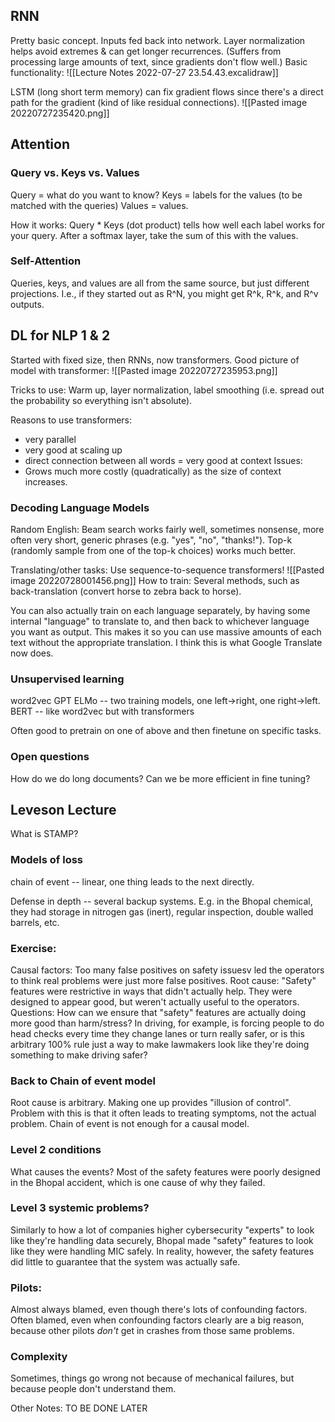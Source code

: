 ## RNN
Pretty basic concept.  Inputs fed back into network.  Layer normalization helps avoid extremes & can get longer recurrences.  (Suffers from processing large amounts of text, since gradients don't flow well.)  Basic functionality:
![[Lecture Notes 2022-07-27 23.54.43.excalidraw]]


LSTM (long short term memory) can fix gradient flows since there's a direct path for the gradient (kind of like residual connections).
![[Pasted image 20220727235420.png]]


## Attention
### Query vs. Keys vs. Values
Query = what do you want to know?
Keys = labels for the values (to be matched with the queries)
Values = values.

How it works:  Query * Keys (dot product) tells how well each label works for your query.  After a softmax layer, take the sum of this with the values.

### Self-Attention
Queries, keys, and values are all from the same source, but just different projections.  I.e., if they started out as R^N, you might get R^k, R^k, and R^v outputs.

## DL for NLP 1 & 2
Started with fixed size, then RNNs, now transformers.  Good picture of model with transformer:
![[Pasted image 20220727235953.png]]

Tricks to use:
Warm up, layer normalization, label smoothing (i.e. spread out the probability so everything isn't absolute).

Reasons to use transformers:
* very parallel
* very good at scaling up
* direct connection between all words = very good at context
Issues:
* Grows much more costly (quadratically) as the size of context increases.

### Decoding Language Models
Random English:
Beam search works fairly well, sometimes nonsense, more often very short, generic phrases (e.g. "yes", "no", "thanks!").  Top-k (randomly sample from one of the top-k choices) works much better.

Translating/other tasks:  Use sequence-to-sequence transformers!
![[Pasted image 20220728001456.png]]
How to train:  Several methods, such as back-translation (convert horse to zebra back to horse).

You can also actually train on each language separately, by having some internal "language" to translate to, and then back to whichever language you want as output.  This makes it so you can use massive amounts of each text without the appropriate translation.  I think this is what Google Translate now does.

### Unsupervised learning
word2vec
GPT
ELMo -- two training models, one left->right, one right->left.
BERT -- like word2vec but with transformers

Often good to pretrain on one of above and then finetune on specific tasks.


### Open questions
How do we do long documents?
Can we be more efficient in fine tuning?


## Leveson Lecture
What is STAMP?
### Models of loss
chain of event -- linear, one thing leads to the next directly.

Defense in depth -- several backup systems.  E.g. in the Bhopal chemical, they had storage in nitrogen gas (inert), regular inspection, double walled barrels, etc.

### Exercise:
Causal factors:  Too many false positives on safety issuesv  led the operators to think real problems were just more false positives.
Root cause:  "Safety" features were restrictive in ways that didn't actually help. 
 They were designed to appear good, but weren't actually useful to the operators.
Questions:  How can we ensure that "safety" features are actually doing more good than harm/stress?  In driving, for example, is forcing people to do head checks every time they change lanes or turn really safer, or is this arbitrary 100% rule just a way to make lawmakers look like they're doing something to make driving safer?

### Back to Chain of event model
Root cause is arbitrary.  Making one up provides "illusion of control".  Problem with this is that it often leads to treating symptoms, not the actual problem.  Chain of event is not enough for a causal model.

### Level 2 conditions
What causes the events?
Most of the safety features were poorly designed in the Bhopal accident, which is one cause of why they failed.

### Level 3 systemic problems?
Similarly to how a lot of companies higher cybersecurity "experts" to look like they're handling data securely, Bhopal made "safety" features to look like they were handling MIC safely.  In reality, however, the safety features did little to guarantee that the system was actually safe.

### Pilots:
Almost always blamed, even though there's lots of confounding factors.  Often blamed, even when confounding factors clearly are a big reason, because other pilots *don't* get in crashes from those same problems.

### Complexity
Sometimes, things go wrong not because of mechanical failures, but because people don't understand them.

Other Notes:
TO BE DONE LATER